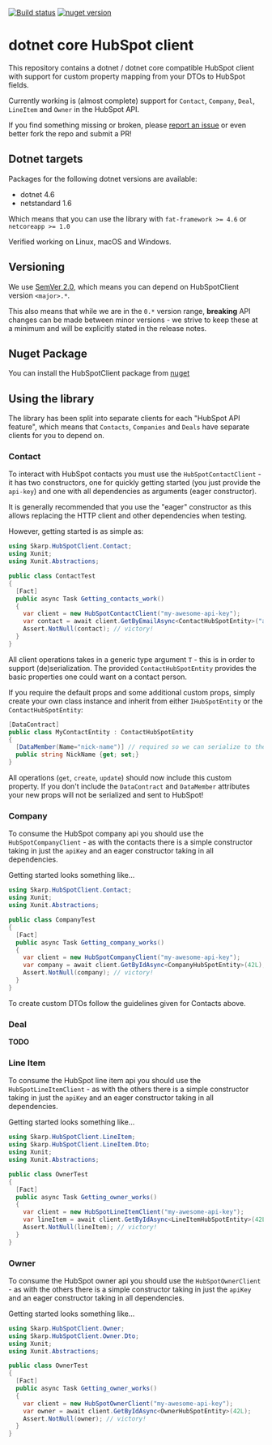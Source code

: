 [![Build status](https://ci.appveyor.com/api/projects/status/kwl0jx7cfmeel1jh?svg=true)](https://ci.appveyor.com/project/nover/dotnetcore-hubspot-client-qxwcp)
[![nuget version][nuget-image]][nuget-url]

# dotnet core HubSpot client

This repository contains a dotnet / dotnet core compatible HubSpot client with support for custom property mapping from your DTOs to HubSpot fields.

Currently working is (almost complete) support for `Contact`, `Company`, `Deal`, `LineItem` and `Owner` in the HubSpot API.

If you find something missing or broken, please [report an issue][github-issue] or even better fork the repo and submit a PR!

## Dotnet targets

Packages for the following dotnet versions are available:

- dotnet 4.6
- netstandard 1.6

Which means that you can use the library with `fat-framework >= 4.6` or `netcoreapp >= 1.0`

Verified working on Linux, macOS and Windows.

## Versioning

We use [SemVer 2.0](http://semver.org/), which means you can depend on HubSpotClient version `<major>.*`.

This also means that while we are in the `0.*` version range, **breaking** API changes can be made between minor versions - we strive to keep these at a minimum and will be explicitly stated in the release notes.

## Nuget Package

You can install the HubSpotClient package from [nuget](https://www.nuget.org/packages/HubSpotClient)

## Using the library

The library has been split into separate clients for each "HubSpot API feature", which means that `Contacts`, `Companies` and `Deals` have separate clients for you to depend on.

### Contact

To interact with HubSpot contacts you must use the `HubSpotContactClient` - it has two constructors, one for quickly getting started (you just provide the `api-key`) and one with all dependencies as arguments (eager constructor).

It is generally recommended that you use the "eager" constructor as this allows replacing the HTTP client and other dependencies when testing.

However, getting started is as simple as:

```csharp
using Skarp.HubSpotClient.Contact;
using Xunit;
using Xunit.Abstractions;

public class ContactTest
{
  [Fact]
  public async Task Getting_contacts_work()
  {
    var client = new HubSpotContactClient("my-awesome-api-key");
    var contact = await client.GetByEmailAsync<ContactHubSpotEntity>("adrian@hubspot.com");
    Assert.NotNull(contact); // victory!
  }
}
```

All client operations takes in a generic type argument `T` - this is in order to support (de)serialization. The provided `ContactHubSpotEntity` provides the basic properties one could want on a contact person.

If you require the default props and some additional custom props, simply create your own class instance and inherit from either `IHubSpotEntity` or the `ContactHubSpotEntity`:

```csharp
[DataContract]
public class MyContactEntity : ContactHubSpotEntity
{
  [DataMember(Name="nick-name")] // required so we can serialize to the hubspot property name defined in your account!
  public string NickName {get; set;}
}
```

All operations (`get`, `create`, `update`) should now include this custom property.
If you don't include the `DataContract` and `DataMember` attributes your new props will not be serialized and sent to HubSpot!

### Company

To consume the HubSpot company api you should use the `HubSpotCompanyClient` - as with the contacts there is a simple constructor taking in just the `apiKey` and an eager constructor taking in all dependencies.

Getting started looks something like...

```csharp
using Skarp.HubSpotClient.Contact;
using Xunit;
using Xunit.Abstractions;

public class CompanyTest
{
  [Fact]
  public async Task Getting_company_works()
  {
    var client = new HubSpotCompanyClient("my-awesome-api-key");
    var company = await client.GetByIdAsync<CompanyHubSpotEntity>(42L);
    Assert.NotNull(company); // victory!
  }
}
```

To create custom DTOs follow the guidelines given for Contacts above.

### Deal

**TODO**

### Line Item

To consume the HubSpot line item api you should use the `HubSpotLineItemClient` - as with the others there is a simple constructor taking in just the `apiKey` and an eager constructor taking in all dependencies.

Getting started looks something like...

```csharp
using Skarp.HubSpotClient.LineItem;
using Skarp.HubSpotClient.LineItem.Dto;
using Xunit;
using Xunit.Abstractions;

public class OwnerTest
{
  [Fact]
  public async Task Getting_owner_works()
  {
    var client = new HubSpotLineItemClient("my-awesome-api-key");
    var lineItem = await client.GetByIdAsync<LineItemHubSpotEntity>(42L);
    Assert.NotNull(lineItem); // victory!
  }
}
```

### Owner

To consume the HubSpot owner api you should use the `HubSpotOwnerClient` - as with the others there is a simple constructor taking in just the `apiKey` and an eager constructor taking in all dependencies.

Getting started looks something like...

```csharp
using Skarp.HubSpotClient.Owner;
using Skarp.HubSpotClient.Owner.Dto;
using Xunit;
using Xunit.Abstractions;

public class OwnerTest
{
  [Fact]
  public async Task Getting_owner_works()
  {
    var client = new HubSpotOwnerClient("my-awesome-api-key");
    var owner = await client.GetByIdAsync<OwnerHubSpotEntity>(42L);
    Assert.NotNull(owner); // victory!
  }
}
```

[nuget-image]: https://img.shields.io/nuget/v/HubSpotClient.svg
[nuget-url]: https://www.nuget.org/packages/HubSpotClient
[github-issue]: https://github.com/skarpdev/dotnetcore-hubspot-client/issues/new
